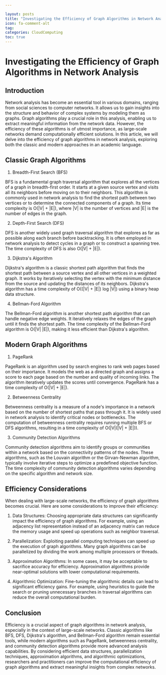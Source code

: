 ```yaml
---

layout: posts
title: "Investigating the Efficiency of Graph Algorithms in Network Analysis"
icon: fa-comment-alt
tag:      
categories: CloudComputing
toc: true
---
```




# Investigating the Efficiency of Graph Algorithms in Network Analysis

## Introduction

Network analysis has become an essential tool in various domains, ranging from social sciences to computer networks. It allows us to gain insights into the structure and behavior of complex systems by modeling them as graphs. Graph algorithms play a crucial role in this analysis, enabling us to extract meaningful information from the network data. However, the efficiency of these algorithms is of utmost importance, as large-scale networks demand computationally efficient solutions. In this article, we will delve into the efficiency of graph algorithms in network analysis, exploring both the classic and modern approaches in an academic language.

## Classic Graph Algorithms

1. Breadth-First Search (BFS)

BFS is a fundamental graph traversal algorithm that explores all the vertices of a graph in breadth-first order. It starts at a given source vertex and visits all its neighbors before moving on to their neighbors. This algorithm is commonly used in network analysis to find the shortest path between two vertices or to determine the connected components of a graph. Its time complexity is O(|V| + |E|), where |V| is the number of vertices and |E| is the number of edges in the graph.

2. Depth-First Search (DFS)

DFS is another widely used graph traversal algorithm that explores as far as possible along each branch before backtracking. It is often employed in network analysis to detect cycles in a graph or to construct a spanning tree. The time complexity of DFS is also O(|V| + |E|).

3. Dijkstra's Algorithm

Dijkstra's algorithm is a classic shortest path algorithm that finds the shortest path between a source vertex and all other vertices in a weighted graph. It works by iteratively selecting the vertex with the minimum distance from the source and updating the distances of its neighbors. Dijkstra's algorithm has a time complexity of O((|V| + |E|) log |V|) using a binary heap data structure.

4. Bellman-Ford Algorithm

The Bellman-Ford algorithm is another shortest path algorithm that can handle negative edge weights. It iteratively relaxes the edges of the graph until it finds the shortest path. The time complexity of the Bellman-Ford algorithm is O(|V| |E|), making it less efficient than Dijkstra's algorithm.

## Modern Graph Algorithms

1. PageRank

PageRank is an algorithm used by search engines to rank web pages based on their importance. It models the web as a directed graph and assigns a score to each page based on the number and quality of incoming links. The algorithm iteratively updates the scores until convergence. PageRank has a time complexity of O(|V| + |E|).

2. Betweenness Centrality

Betweenness centrality is a measure of a node's importance in a network based on the number of shortest paths that pass through it. It is widely used in network analysis to identify critical nodes or bottlenecks. The computation of betweenness centrality requires running multiple BFS or DFS algorithms, resulting in a time complexity of O(|V|(|V| + |E|)).

3. Community Detection Algorithms

Community detection algorithms aim to identify groups or communities within a network based on the connectivity patterns of the nodes. These algorithms, such as the Louvain algorithm or the Girvan-Newman algorithm, typically involve iterative steps to optimize a predefined objective function. The time complexity of community detection algorithms varies depending on the specific algorithm and network size.

## Efficiency Considerations

When dealing with large-scale networks, the efficiency of graph algorithms becomes crucial. Here are some considerations to improve their efficiency:

1. Data Structures: Choosing appropriate data structures can significantly impact the efficiency of graph algorithms. For example, using an adjacency list representation instead of an adjacency matrix can reduce the memory usage and speed up operations such as neighbor traversal.

2. Parallelization: Exploiting parallel computing techniques can speed up the execution of graph algorithms. Many graph algorithms can be parallelized by dividing the work among multiple processors or threads.

3. Approximation Algorithms: In some cases, it may be acceptable to sacrifice accuracy for efficiency. Approximation algorithms provide near-optimal solutions with lower computational requirements.

4. Algorithmic Optimization: Fine-tuning the algorithmic details can lead to significant efficiency gains. For example, using heuristics to guide the search or pruning unnecessary branches in traversal algorithms can reduce the overall computational burden.

## Conclusion

Efficiency is a crucial aspect of graph algorithms in network analysis, especially in the context of large-scale networks. Classic algorithms like BFS, DFS, Dijkstra's algorithm, and Bellman-Ford algorithm remain essential tools, while modern algorithms such as PageRank, betweenness centrality, and community detection algorithms provide more advanced analysis capabilities. By considering efficient data structures, parallelization techniques, approximation algorithms, and algorithmic optimizations, researchers and practitioners can improve the computational efficiency of graph algorithms and extract meaningful insights from complex networks.